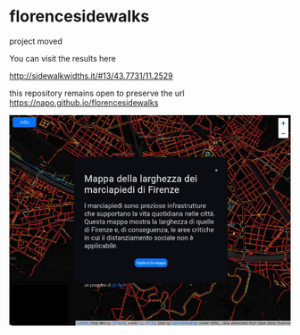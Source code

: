# florencesidewalks
project moved 

You can visit the results here

http://sidewalkwidths.it/#13/43.7731/11.2529

this repository remains open to preserve the url https://napo.github.io/florencesidewalks

![Florence Sidewalk Widths](/img/sidewalks-florence-web.jpg)
